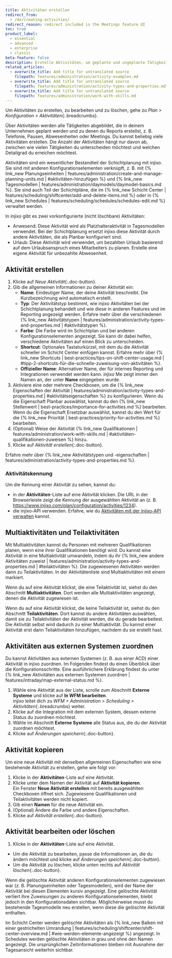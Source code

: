 ```yaml
---
title: Aktivitäten erstellen
redirect_from:
  - /de/creating-activities/
redirect_reason: redirect included in the Meetings feature UI
toc: true
product_label:
  - essential
  - advanced
  - enterprise
  - classic
beta-feature: false
description: Erstelle Aktivitäten, um geplante und ungeplante Tätigkeiten in deinem Unternehmen abzubilden.
related_articles:
  - overwrite_title: Add title for untranslated source
    filepath: features/administration/activity-examples.md
  - overwrite_title: Add title for untranslated source
    filepath: features/administration/activity-types-and-properties.md
  - overwrite_title: Add title for untranslated source
    filepath: features/administration/work-with-skills.md
---
```


Um Aktivitäten zu erstellen, zu bearbeiten und zu löschen, gehe zu _Plan > Konfiguration > Aktivitäten_{:.breadcrumbs}.

Über Aktivitäten werden alle Tätigkeiten abgebildet, die in deinem Unternehmen geplant werden und zu denen du Reports erstellst, z.&nbsp;B. Telefonie, Pausen, Abwesenheiten oder Meetings. Du kannst beliebig viele Aktivitäten erstellen. Die Anzahl der Aktivitäten hängt nur davon ab, zwischen wie vielen Tätigkeiten du unterscheiden möchtest und welchen Detailgrad du erreichen möchtest.

Aktivitäten sind ein wesentlicher Bestandteil der Schichtplanung mit injixo. Sie sind mit anderen Konfigurationselementen verknüpft, z.&nbsp;B. mit {% link_new Planungseinheiten | features/administration/create-and-manage-planning-units.md | #aktivitäten-hinzufügen %} und {% link_new Tagesmodellen | features/administration/daymodels/daymodel-basics.md %}. Sie sind auch Teil der Schichtpläne, die im {% link_new Schicht Center | features/scheduling/shiftcenter/add-and-delete-items.md %} oder in {% link_new Schedules | features/scheduling/schedules/schedules-edit.md %} verwaltet werden.

In injixo gibt es zwei vorkonfigurierte (nicht löschbare) Aktivitäten:

- Anwesend: Diese Aktivität wird als Platzhalteraktivität in Tagesmodellen verwendet. Bei der Schichtplanung ersetzt injixo diese Aktivität durch andere Aktivitäten, die als Planbar konfiguriert sind.
- Urlaub: Diese Aktivität wird verwendet, um bezahlten Urlaub basierend auf dem Urlaubsanspruch eines Mitarbeiters zu planen. Erstelle eine eigene Aktivität für unbezahlte Abwesenheit.

## Aktivität erstellen

1. Klicke auf _Neue Aktivität_{:.doc-button}.
2. Gib die allgemeinen Informationen zu deiner Aktivität ein:
   - **Name**: Eindeutiger Name, der deine Aktivität beschreibt. Die Kurzbezeichnung wird automatisch erstellt.
   - **Typ**: Der Aktivitätstyp bestimmt, wie injixo Aktivitäten bei der Schichtplanung behandelt und wie diese in anderen Features und im Reporting angezeigt werden. Erfahre mehr über die verschiedenen {% link_new Aktivitätstypen | features/administration/activity-types-and-properties.md | #aktivitätstypen %}.
   - **Farbe**: Die Farbe wird im Schichtplan und bei anderen Konfigurationselementen angezeigt. Sie kann dir dabei helfen, verschiedene Aktivitäten auf einen Blick zu unterscheiden.
   - **Shortcut**: Optionales Tastaturkürzel, mit dem du die Aktivität schneller im Schicht Center einfügen kannst. Erfahre mehr über {% link_new Shortcuts | best-practices/tips-on-shift-center-usage.md | #tipp-2-shortcuts-für-die-schnelle-zuweisung-von-aktivitäten %}.
   - **Offizieller Name**: Alternativer Name, der für internes Reporting und Integrationen verwendet werden kann. injixo Me zeigt immer den Namen an, der unter **Name** eingegeben wurde.
3. Aktiviere eine oder mehrere Checkboxen, um die {% link_new Eigenschaften der Aktivität | features/administration/activity-types-and-properties.md | #aktivitätseigenschaften %} zu konfigurieren.
   Wenn du die Eigenschaft Planbar auswählst, kannst du den {% link_new Stellenwert | best-practices/importance-for-activities.md %} bearbeiten.
   Wenn du die Eigenschaft Ersetzbar auswählst, kannst du den Wert für die {% link_new Priorität | best-practices/priority-for-activities.md %} bearbeiten.
4. (Optional) Weise der Aktivität {% link_new Qualifikationen | features/administration/work-with-skills.md | #aktivitäten-qualifikationen-zuweisen %} hinzu.
5. Klicke auf _Aktivität erstellen_{:.doc-button}.

Erfahre mehr über {% link_new Aktivitätstypen und -eigenschaften | features/administration/activity-types-and-properties.md %}.

### Aktivitätskennung

Um die Kennung einer Aktivität zu sehen, kannst du:

- in der **Aktivitäten**-Liste auf eine Aktivität klicken. Die URL in der Browserleiste zeigt die Kennung der ausgewählten Aktivität an (z.&nbsp;B. https://www.injixo.com/plan/configuration/activities/1234).
- die injixo-API verwenden. Erfahre, wie du [Aktivitäten mit der injixo-API verwalten](https://api.injixo.com/resources/schedules/activities) kannst.

## Multiaktivitäten und Teilaktivitäten

Mit Multiaktivitäten kannst du Personen mit mehreren Qualifikationen planen, wenn eine ihrer Qualifikationen benötigt wird. Du kannst eine Aktivität in eine Multiaktivität umwandeln, indem du ihr {% link_new andere Aktivitäten zuweist | features/administration/activity-types-and-properties.md | #teilaktivitäten %}. Die zugewiesenen Aktivitäten werden dann zu Teilaktivitäten. In der Aktivitätenliste sind Multiaktivitäten mit einem <em class="multiactivity-icon"></em> markiert.

Wenn du auf eine Aktivität klickst, die eine Teilaktivität ist, siehst du den Abschnitt **Multiaktivitäten**. Dort werden alle Multiaktivitäten angezeigt, denen die Aktivität zugewiesen ist.

Wenn du auf eine Aktivität klickst, die keine Teilaktivität ist, siehst du den Abschnitt **Teilaktivitäten**. Dort kannst du andere Aktivitäten auswählen, damit sie zu Teilaktivitäten der Aktivität werden, die du gerade bearbeitest. Die Aktivität selbst wird dadurch zu einer Multiaktivität.
Du kannst einer Aktivität erst dann Teilaktivitäten hinzufügen, nachdem du sie erstellt hast.

## Aktivitäten aus externen Systemen zuordnen

Du kannst Aktivitäten aus externen Systemen (z.&nbsp;B. aus einer ACD) einer Aktivität in injixo zuordnen.
Im Folgenden findest du einen Überblick über die Konfigurationsschritte. Eine ausführlichere Erklärung findest du unter {% link_new Aktivitäten aus externen Systemen zuordnen | features/intraday/map-external-status.md %}.

1. Wähle eine Aktivität aus der Liste, scrolle zum Abschnitt **Externe Systeme** und klicke auf **In WFM bearbeiten**.  
   injixo leitet dich zu _WFM > Administration > Scheduling > Aktivitäten_{:.breadcrumbs} weiter.
2. Klicke auf die Integration mit dem externen System, dessen externe Status du zuordnen möchtest.
3. Wähle im Abschnitt **Externe Systeme** alle Status aus, die du der Aktivität zuordnen möchtest.
4. Klicke auf _Änderungen speichern_{:.doc-button}.

## Aktivität kopieren

Um eine neue Aktivität mit denselben allgemeinen Eigenschaften wie eine bestehende Aktivität zu erstellen, gehe wie folgt vor:

1. Klicke in der **Aktivitäten**-Liste auf eine Aktivität.
2. Klicke unter dem Namen der Aktivität auf **Aktivität kopieren**.  
   Ein Fenster **Neue Aktivität erstellen** mit bereits ausgewählten Checkboxen öffnet sich. Zugewiesene Qualifikationen und Teilaktivitäten werden nicht kopiert.
3. Gib einen **Namen** für die neue Aktivität ein.
4. (Optional) Ändere die Farbe und andere Eigenschaften.
5. Klicke auf _Aktivität erstellen_{:.doc-button}.

## Aktivität bearbeiten oder löschen

1. Klicke in der **Aktivitäten**-Liste auf eine Aktivität.

- Um die Aktivität zu bearbeiten, passe die Informationen an, die du ändern möchtest und klicke auf _Änderungen speichern_{:.doc-button}.
- Um die Aktivität zu löschen, klicke unten rechts auf _Aktivität löschen_{:.doc-button}.

Wenn die gelöschte Aktivität anderen Konfigurationselementen zugewiesen war (z.&nbsp;B. Planungseinheiten oder Tagesmodellen), wird der Name der Aktivität bei diesen Elementen kursiv angezeigt. Eine gelöschte Aktivität verliert ihre Zuweisungen zu anderen Konfigurationselementen, bleibt jedoch in den Konfigurationsdaten sichtbar. Möglicherweise musst du bestehende Tagesmodelle neu erstellen, wenn diese die gelöschte Aktivität enthalten.

Im Schicht Center werden gelöschte Aktivitäten als {% link_new Balken mit einer gestrichelten Umrandung | features/scheduling/shiftcenter/shift-center-overview.md | #wie-werden-elemente-angezeigt %} angezeigt. In Schedules werden gelöschte Aktivitäten in grau und ohne den Namen angezeigt. Die ursprünglichen Zeitinformationen bleiben mit Ausnahme der Tagesansicht weiterhin sichtbar.
